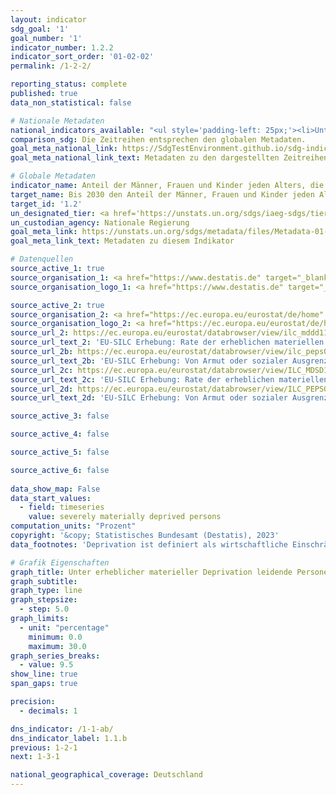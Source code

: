```yaml
---
layout: indicator    
sdg_goal: '1'    
goal_number: '1'    
indicator_number: 1.2.2    
indicator_sort_order: '01-02-02'    
permalink: /1-2-2/    

reporting_status: complete    
published: true    
data_non_statistical: false    

# Nationale Metadaten    
national_indicators_available: "<ul style='padding-left: 25px;'><li>Unter erheblicher materieller Deprivation leidende Personen</li> <li> Von Armut oder sozialer Ausgrenzung bedrohte Personen (EU 2020 Ziel)</li> <li> Unter erheblicher materieller und sozialer Deprivation leidende Personen</li> <li> Von Armut oder sozialer Ausgrenzung bedrohte Personen (EU 2030 Ziel)</li></ul>"    
comparison_sdg: Die Zeitreihen entsprechen den globalen Metadaten.    
goal_meta_national_link: https://SdgTestEnvironment.github.io/sdg-indicators/public/Meta/1.2.2.pdf
goal_meta_national_link_text: Metadaten zu den dargestellten Zeitreihen    

# Globale Metadaten    
indicator_name: Anteil der Männer, Frauen und Kinder jeden Alters, die in Armut in all ihren Dimensionen nach der jeweiligen nationalen Definition leben    
target_name: Bis 2030 den Anteil der Männer, Frauen und Kinder jeden Alters, die in Armut in all ihren Dimensionen nach der jeweiligen nationalen Definition leben, mindestens um die Hälfte senken    
target_id: '1.2'    
un_designated_tier: <a href='https://unstats.un.org/sdgs/iaeg-sdgs/tier-classification/' title='Klicken Sie hier um weitere Informationen zur UN-Tier-Klassifikation zu erhalten.'  target='_blank'>Tier II</a>    
un_custodian_agency: Nationale Regierung    
goal_meta_link: https://unstats.un.org/sdgs/metadata/files/Metadata-01-02-02.pdf    
goal_meta_link_text: Metadaten zu diesem Indikator        

# Datenquellen
source_active_1: true
source_organisation_1: <a href="https://www.destatis.de" target="_blank"> Statistisches Bundesamt (Destatis) </a>
source_organisation_logo_1: <a href="https://www.destatis.de" target="_blank"><img src="https://g205sdgs.github.io/sdg-indicators/public/OrgImgDe/destatis.png" alt="Logo destatis" style="height:60px; width:148px"/></a>

source_active_2: true
source_organisation_2: <a href="https://ec.europa.eu/eurostat/de/home" target="_blank"> Statisches Amt der Europäischen Union (Eurostat) </a>
source_organisation_logo_2: <a href="https://ec.europa.eu/eurostat/de/home" target="_blank"><img src="https://g205sdgs.github.io/sdg-indicators/public/OrgImgDe/eurostat.png" alt="Logo eurostat" style="height:60px; width:148px"/></a>
source_url_2: https://ec.europa.eu/eurostat/databrowser/view/ilc_mddd11/default/table?lang=de
source_url_text_2: 'EU-SILC Erhebung: Rate der erheblichen materiellen Deprivation - Eurostat Tabelle [ilc_mddd11]'
source_url_2b: https://ec.europa.eu/eurostat/databrowser/view/ilc_peps01/default/table?lang=de
source_url_text_2b: 'EU-SILC Erhebung: Von Armut oder sozialer Ausgrenzung bedrohte Bevölkerung (EU 2020 Ziel) - Eurostat Tabelle [ilc_peps01]'
source_url_2c: https://ec.europa.eu/eurostat/databrowser/view/ILC_MDSD11__custom_4946119/default/table?lang=de
source_url_text_2c: 'EU-SILC Erhebung: Rate der erheblichen materiellen und sozialen Deprivation - Eurostat Tabelle [ilc_mdsd11]'
source_url_2d: https://ec.europa.eu/eurostat/databrowser/view/ILC_PEPS01N/default/table?lang=de
source_url_text_2d: 'EU-SILC Erhebung: Von Armut oder sozialer Ausgrenzung bedrohte Bevölkerung (EU 2030 Ziel) - Eurostat Tabelle [ilc_peps01n]'

source_active_3: false

source_active_4: false

source_active_5: false

source_active_6: false
    
data_show_map: False    
data_start_values: 
  - field: timeseries
    value: severely materially deprived persons    
computation_units: "Prozent"    
copyright: '&copy; Statistisches Bundesamt (Destatis), 2023'    
data_footnotes: 'Deprivation ist definiert als wirtschaftliche Einschränkung und das Fehlen langlebiger Gebrauchsgüter aus finanziellen Gründen.<br>• Ab dem Erhebungsjahr 2020 gibt es zwei Ergebnisarten: Erst- und Endergebnisse. Die aktuell dargestellten Ergebnisse sind Endergebnisse. Die bislang separat durchgeführte Erhebung "Leben in Europa" (EU-SILC) wurde 2020 in den Mikrozensus als Unterstichprobe integriert. Durch den Wechsel von einer freiwilligen zu einer in Teilen auskunftspflichtigen Befragung verbunden mit einer neuen Stichprobenzusammensetzung ist ein Vergleich der Daten des Erhebungsjahres 2020 mit den Vorjahren nicht möglich (Zeitreihenbruch).'    

# Grafik Eigenschaften    
graph_title: Unter erheblicher materieller Deprivation leidende Personen sowie von Armut oder sozialer Ausgrenzung bedrohte Personen
graph_subtitle:     
graph_type: line
graph_stepsize: 
  - step: 5.0    
graph_limits:
  - unit: "percentage"
    minimum: 0.0
    maximum: 30.0
graph_series_breaks:
  - value: 9.5
show_line: true
span_gaps: true

precision:
  - decimals: 1    

dns_indicator: /1-1-ab/
dns_indicator_label: 1.1.b
previous: 1-2-1    
next: 1-3-1    

national_geographical_coverage: Deutschland    
---
```


<span></span>